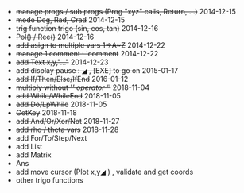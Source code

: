 - ~~manage progs / sub progs (Prog "xyz" calls, Return, ...)~~ 2014-12-15
- ~~mode Deg, Rad, Grad~~ 2014-12-15
- ~~trig function trigo (sin, cos, tan)~~ 2014-12-16
- ~~Pol() / Rec()~~ 2014-12-16
- ~~add asign to multiple vars  1→A~Z~~  2014-12-22
- ~~manage 1 comment : 'comment~~  2014-12-22
- ~~add Text x,y,"..."~~ 2014-12-23
- ~~add display pause : ◢ , [EXE] to go on~~ 2015-01-17
- ~~add If/Then/Else/IfEnd~~ 2016-01-12
- ~~multiply without '*' operator '*'~~ 2018-11-04
- ~~add While/WhileEnd~~ 2018-11-05
- ~~add Do/LpWhile~~ 2018-11-05
- ~~GetKey~~ 2018-11-18
- ~~add And/Or/Xor/Not~~ 2018-11-27
- ~~add rho / theta vars~~ 2018-11-28
- add For/To/Step/Next
- add List
- add Matrix
- Ans
- add move cursor (Plot x,y◢ ) , validate and get coords
- other trigo functions